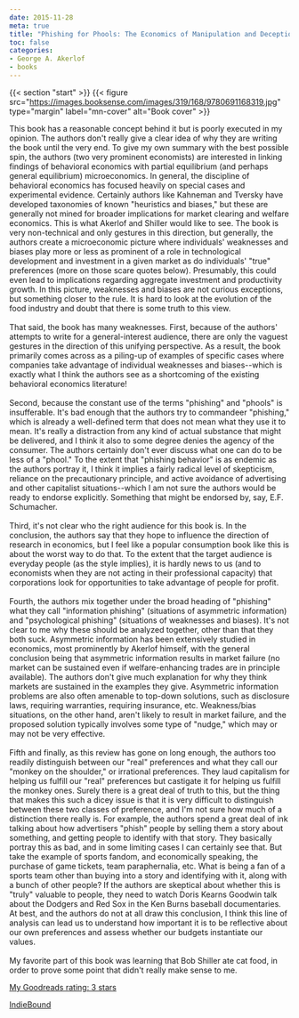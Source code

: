 ```yaml
---
date: 2015-11-28
meta: true
title: "Phishing for Phools: The Economics of Manipulation and Deception"
toc: false
categories:
- George A. Akerlof
- books
---
```


{{< section "start" >}}
{{< figure src="https://images.booksense.com/images/319/168/9780691168319.jpg" type="margin" label="mn-cover" alt="Book cover" >}}

This book has a reasonable concept behind it but is poorly executed in my opinion. The authors don't really give a clear idea of why they are writing the book until the very end. To give my own summary with the best possible spin, the authors (two very prominent economists) are interested in linking findings of behavioral economics with partial equilibrium (and perhaps general equilibrium) microeconomics. In general, the discipline of behavioral economics has focused heavily on special cases and experimental evidence. Certainly authors like Kahneman and Tversky have developed taxonomies of known "heuristics and biases," but these are generally not mined for broader implications for market clearing and welfare economics. This is what Akerlof and Shiller would like to see. The book is very non-technical and only gestures in this direction, but generally, the authors create a microeconomic picture where individuals' weaknesses and biases play more or less as prominent of a role in technological development and investment in a given market as do individuals' "true" preferences (more on those scare quotes below). Presumably, this could even lead to implications regarding aggregate investment and productivity growth. In this picture, weaknesses and biases are not curious exceptions, but something closer to the rule. It is hard to look at the evolution of the food industry and doubt that there is some truth to this view.<br /><br />That said, the book has many weaknesses. First, because of the authors' attempts to write for a general-interest audience, there are only the vaguest gestures in the direction of this unifying perspective. As a result, the book primarily comes across as a piling-up of examples of specific cases where companies take advantage of individual weaknesses and biases--which is exactly what I think the authors see as a shortcoming of the existing behavioral economics literature! <br /><br />Second, because the constant use of the terms "phishing" and "phools" is insufferable. It's bad enough that the authors try to commandeer "phishing," which is already a well-defined term that does not mean what they use it to mean. It's really a distraction from any kind of actual substance that might be delivered, and I think it also to some degree denies the agency of the consumer. The authors certainly don't ever discuss what one can do to be less of a "phool." To the extent that "phishing behavior" is as endemic as the authors portray it, I think it implies a fairly radical level of skepticism, reliance on the precautionary principle, and active avoidance of advertising and other capitalist situations--which I am not sure the authors would be ready to endorse explicitly. Something that might be endorsed by, say, E.F. Schumacher.<br /><br />Third, it's not clear who the right audience for this book is. In the conclusion, the authors say that they hope to influence the direction of research in economics, but I feel like a popular consumption book like this is about the worst way to do that. To the extent that the target audience is everyday people (as the style implies), it is hardly news to us (and to economists when they are not acting in their professional capacity) that corporations look for opportunities to take advantage of people for profit. <br /><br />Fourth, the authors mix together under the broad heading of "phishing" what they call "information phishing" (situations of asymmetric information) and "psychological phishing" (situations of weaknesses and biases). It's not clear to me why these should be analyzed together, other than that they both suck. Asymmetric information has been extensively studied in economics, most prominently by Akerlof himself, with the general conclusion being that asymmetric information results in market failure (no market can be sustained even if welfare-enhancing trades are in principle available). The authors don't give much explanation for why they think markets are sustained in the examples they give. Asymmetric information problems are also often amenable to top-down solutions, such as disclosure laws, requiring warranties, requiring insurance, etc. Weakness/bias situations, on the other hand, aren't likely to result in market failure, and the proposed solution typically involves some type of "nudge," which may or may not be very effective. <br /><br />Fifth and finally, as this review has gone on long enough, the authors too readily distinguish between our "real" preferences and what they call our "monkey on the shoulder," or irrational preferences. They laud capitalism for helping us fulfill our "real" preferences but castigate it for helping us fulfill the monkey ones. Surely there is a great deal of truth to this, but the thing that makes this such a dicey issue is that it is very difficult to distinguish between these two classes of preference, and I'm not sure how much of a distinction there really is. For example, the authors spend a great deal of ink talking about how advertisers "phish" people by selling them a story about something, and getting people to identify with that story. They basically portray this as bad, and in some limiting cases I can certainly see that. But take the example of sports fandom, and economically speaking, the purchase of game tickets, team paraphernalia, etc. What is being a fan of a sports team other than buying into a story and identifying with it, along with a bunch of other people? If the authors are skeptical about whether this is "truly" valuable to people, they need to watch Doris Kearns Goodwin talk about the Dodgers and Red Sox in the Ken Burns baseball documentaries. At best, and the authors do not at all draw this conclusion, I think this line of analysis can lead us to understand how important it is to be reflective about our own preferences and assess whether our budgets instantiate our values.<br /><br />My favorite part of this book was learning that Bob Shiller ate cat food, in order to prove some point that didn't really make sense to me.

[My Goodreads rating: 3 stars](https://www.goodreads.com/review/show/1453687035)  

[IndieBound](https://www.indiebound.org/book/9780691168319)

